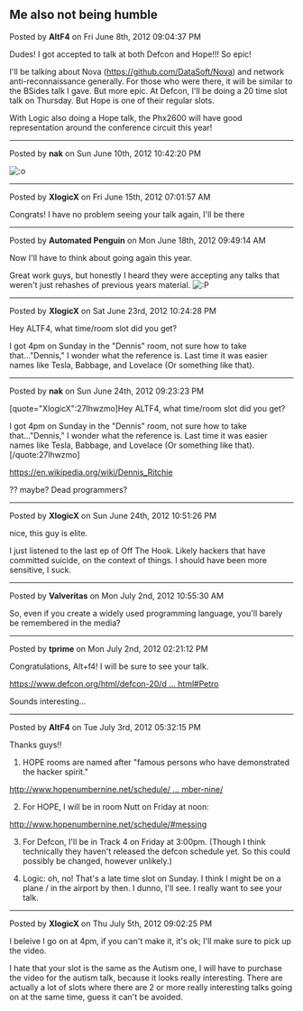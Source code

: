 ## Me also not being humble
Posted by **AltF4** on Fri June 8th, 2012 09:04:37 PM

Dudes! I got accepted to talk at both Defcon and Hope!!! So epic!

I'll be talking about Nova (<https://github.com/DataSoft/Nova>) and network anti-reconnaissance generally. For those who were there, it will be similar to the BSides talk I gave. But more epic. At Defcon, I'll be doing a 20 time slot talk on Thursday. But Hope is one of their regular slots. 

With Logic also doing a Hope talk, the Phx2600 will have good representation around the conference circuit this year!

--------------------------------------------------------------------------------

Posted by **nak** on Sun June 10th, 2012 10:42:20 PM

<!-- s:o --><img src="{SMILIES_PATH}/icon_e_surprised.gif" alt=":o" title="Surprised" /><!-- s:o -->

--------------------------------------------------------------------------------

Posted by **XlogicX** on Fri June 15th, 2012 07:01:57 AM

Congrats! I have no problem seeing your talk again, I'll be there

--------------------------------------------------------------------------------

Posted by **Automated Penguin** on Mon June 18th, 2012 09:49:14 AM

Now I'll have to think about going again this year.

Great work guys, but honestly I heard they were accepting any talks that weren't just rehashes of previous years material.  <!-- s:P --><img src="{SMILIES_PATH}/icon_razz.gif" alt=":P" title="Razz" /><!-- s:P -->

--------------------------------------------------------------------------------

Posted by **XlogicX** on Sat June 23rd, 2012 10:24:28 PM

Hey ALTF4, what time/room slot did you get?

I got 4pm on Sunday in the "Dennis" room, not sure how to take that..."Dennis," I wonder what the reference is. Last time it was easier names like Tesla, Babbage, and Lovelace (Or something like that).

--------------------------------------------------------------------------------

Posted by **nak** on Sun June 24th, 2012 09:23:23 PM

[quote="XlogicX":27lhwzmo]Hey ALTF4, what time/room slot did you get?

I got 4pm on Sunday in the "Dennis" room, not sure how to take that..."Dennis," I wonder what the reference is. Last time it was easier names like Tesla, Babbage, and Lovelace (Or something like that).[/quote:27lhwzmo]

<!-- m --><a class="postlink" href="https://en.wikipedia.org/wiki/Dennis_Ritchie">https://en.wikipedia.org/wiki/Dennis_Ritchie</a><!-- m -->
?? maybe? Dead programmers?

--------------------------------------------------------------------------------

Posted by **XlogicX** on Sun June 24th, 2012 10:51:26 PM

nice, this guy is elite.

I just listened to the last ep of Off The Hook. Likely hackers that have committed suicide, on the context of things. I should have been more sensitive, I suck.

--------------------------------------------------------------------------------

Posted by **Valveritas** on Mon July 2nd, 2012 10:55:30 AM

So, even if you create a widely used programming language, you'll barely be remembered in the media?

--------------------------------------------------------------------------------

Posted by **tprime** on Mon July 2nd, 2012 02:21:12 PM

Congratulations, Alt+f4! I will be sure to see your talk.

<!-- m --><a class="postlink" href="https://www.defcon.org/html/defcon-20/dc-20-speakers.html#Petro">https://www.defcon.org/html/defcon-20/d ... html#Petro</a><!-- m -->

Sounds interesting...

--------------------------------------------------------------------------------

Posted by **AltF4** on Tue July 3rd, 2012 05:32:15 PM

Thanks guys!!

1) HOPE rooms are named after "famous persons who have demonstrated the hacker spirit."
<!-- m --><a class="postlink" href="http://www.hopenumbernine.net/schedule/presentation-rooms-at-hope-number-nine/">http://www.hopenumbernine.net/schedule/ ... mber-nine/</a><!-- m -->

2) For HOPE, I will be in room Nutt on Friday at noon:
<!-- m --><a class="postlink" href="http://www.hopenumbernine.net/schedule/#messing">http://www.hopenumbernine.net/schedule/#messing</a><!-- m -->

3) For Defcon, I'll be in Track 4 on Friday at 3:00pm. (Though I think technically they haven't released the defcon schedule yet. So this could possibly be changed, however unlikely.)

4) Logic: oh, no! That's a late time slot on Sunday. I think I might be on a plane / in the airport by then. I dunno, I'll see. I really want to see your talk.

--------------------------------------------------------------------------------

Posted by **XlogicX** on Thu July 5th, 2012 09:02:25 PM

I beleive I go on at 4pm, if you can't make it, it's ok; I'll make sure to pick up the video.

I hate that your slot is the same as the Autism one, I will have to purchase the video for the autism talk, because it looks really interesting. There are actually a lot of slots where there are 2 or more really interesting talks going on at the same time, guess it can't be avoided.
